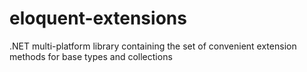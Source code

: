 # eloquent-extensions
.NET multi-platform library containing the set of convenient extension methods for base types and collections
